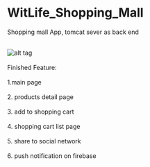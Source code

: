 # WitLife_Shopping_Mall

Shopping mall App, tomcat sever as back end

<br>![alt tag](https://github.com/Yitian2003/WitLife_Shopping_Mall/blob/master/2017-08-13_14h54_15.gif)</br>
<br>
Finished Feature:
</br>
<br>
1.main page
</br>
<br>
2. products detail page
</br>
<br>
3. add to shopping cart
</br>
<br>
4. shopping cart list page
</br>
<br>
5. share to social network
</br>
<br>
6. push notification on firebase
</br>
